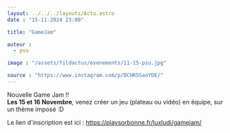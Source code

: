 ```yaml
---
layout: ../../../layouts/Actu.astro
date : "15-11-2024 23:00"

title: "GameJam"

auteur :
  - psu

image : "/assets/fildactus/evenements/11-15-psu.jpg"

source : "https://www.instagram.com/p/DCHR5SaoYDE/"
---
```


Nouvelle Game Jam !!  
__Les 15 et 16 Novembre__, venez créer un jeu (plateau ou vidéo) en équipe, sur un thème imposé :D

Le lien d'inscription est ici : https://playsorbonne.fr/luxludi/gamejam/